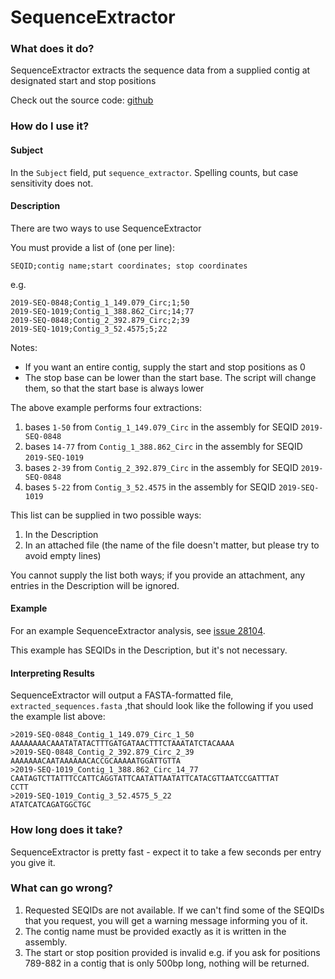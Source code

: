 # SequenceExtractor

### What does it do?

SequenceExtractor extracts the sequence data from a supplied contig at designated start and stop positions

Check out the source code: [github](https://github.com/OLC-LOC-Bioinformatics/genemethods/tree/main/genemethods/SequenceExtractor)

### How do I use it?

#### Subject

In the `Subject` field, put `sequence_extractor`. Spelling counts, but case sensitivity does not.

#### Description

There are two ways to use SequenceExtractor

You must provide a list of (one per line):

`SEQID;contig name;start coordinates; stop coordinates`

e.g. 

```
2019-SEQ-0848;Contig_1_149.079_Circ;1;50
2019-SEQ-1019;Contig_1_388.862_Circ;14;77
2019-SEQ-0848;Contig_2_392.879_Circ;2;39
2019-SEQ-1019;Contig_3_52.4575;5;22
```

Notes: 

- If you want an entire contig, supply the start and stop positions as 0
- The stop base can be lower than the start base. The script will change them, so that the start base is always lower

The above example performs four extractions:

1. bases `1-50` from `Contig_1_149.079_Circ` in the assembly for SEQID `2019-SEQ-0848`
2. bases `14-77` from `Contig_1_388.862_Circ` in the assembly for SEQID `2019-SEQ-1019`
3. bases `2-39` from `Contig_2_392.879_Circ` in the assembly for SEQID `2019-SEQ-0848`
4. bases `5-22` from `Contig_3_52.4575` in the assembly for SEQID `2019-SEQ-1019`

This list can be supplied in two possible ways:

1. In the Description
2. In an attached file (the name of the file doesn't matter, but please try to avoid empty lines)

You cannot supply the list both ways; if you provide an attachment, any entries in the Description will be ignored.

#### Example

For an example SequenceExtractor analysis, see [issue 28104](https://redmine.biodiversity.agr.gc.ca/issues/28104).

This example has SEQIDs in the Description, but it's not necessary.

#### Interpreting Results

SequenceExtractor will output a FASTA-formatted file, `extracted_sequences.fasta` ,that should look like the following if you used the example list above:

```
>2019-SEQ-0848_Contig_1_149.079_Circ_1_50
AAAAAAAACAAATATATACTTTGATGATAACTTTCTAAATATCTACAAAA
>2019-SEQ-0848_Contig_2_392.879_Circ_2_39
AAAAAAACAATAAAAAACACCGCAAAAATGGATTGTTA
>2019-SEQ-1019_Contig_1_388.862_Circ_14_77
CAATAGTCTTATTTCCATTCAGGTATTCAATATTAATATTCATACGTTAATCCGATTTAT
CCTT
>2019-SEQ-1019_Contig_3_52.4575_5_22
ATATCATCAGATGGCTGC
```

### How long does it take?

SequenceExtractor is pretty fast - expect it to take a few seconds per entry you give it.

### What can go wrong?

1. Requested SEQIDs are not available. If we can't find some of the SEQIDs that you request, 
you will get a warning message informing you of it.
2. The contig name must be provided exactly as it is written in the assembly.
3. The start or stop position provided is invalid e.g. if you ask for positions 789-882 in a contig that is only 500bp long, nothing will be returned.

